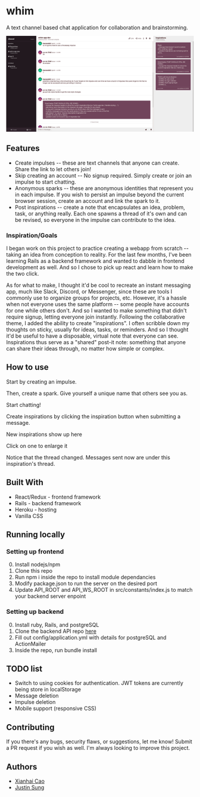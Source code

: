 # whim

A text channel based chat application for collaboration and brainstorming.

![app img](public/app.png)

## Features

* Create impulses -- these are text channels that anyone can create. Share the link to let others join!
* Skip creating an account -- No signup required. Simply create or join an impulse to start chatting.
* Anonymous sparks -- these are anonymous identities that represent you in each impulse. If you wish to
persist an impulse beyond the current browser session, create an account and link the spark to it.
* Post inspirations -- create a note that encapsulates an idea, problem, task, or anything really. Each one spawns
a thread of it's own and can be revised, so everyone in the impulse can contribute to the idea.

### Inspiration/Goals

I began work on this project to practice creating a webapp from scratch -- taking
an idea from conception to reality. For the last few months, I've been learning Rails
as a backend framework and wanted to dabble in frontend development as well. And so I
chose to pick up react and learn how to make the two click.

As for what to make, I thought it'd be cool to recreate an instant messaging app, much like
Slack, Discord, or Messenger, since these are tools I commonly use to organize groups
for projects, etc. However, it's a hassle when not everyone uses the same platform -- some
people have accounts for one while others don't. And so I wanted to make something that didn't
require signup, letting everyone join instantly. Following the collaborative theme, I added the ability to create
"inspirations". I often scribble down my thoughts on sticky, usually for ideas, tasks, or reminders.
And so I thought it'd be useful to have a disposable, virtual note that everyone can see.
Inspirations thus serve as a "shared" post-it note: something that anyone can share their ideas through, no matter how 
simple or complex.

## How to use

Start by creating an impulse.

Then, create a spark. Give yourself a unique name that others see you as.

Start chatting!

Create inspirations by clicking the inspiration button when submitting a message.

New inspirations show up here

Click on one to enlarge it

Notice that the thread changed. Messages sent now are under this inspiration's thread.

## Built With

* React/Redux - frontend framework
* Rails - backend framework
* Heroku - hosting
* Vanilla CSS

## Running locally

### Setting up frontend

0. Install nodejs/npm
1. Clone this repo
2. Run npm i inside the repo to install module dependancies
3. Modify package.json to run the server on the desired port
4. Update API_ROOT and API_WS_ROOT in src/constants/index.js to match your backend server enpoint

### Setting up backend

0. Install ruby, Rails, and postgreSQL
1. Clone the backend API repo [here](https://github.com/XianhaiC/whim-backend)
2. Fill out config/application.yml with details for postgreSQL and ActionMailer
3. Inside the repo, run bundle install

## TODO list

* Switch to using cookies for authentication. JWT tokens are currently being store in localStorage
* Message deletion
* Impulse deletion
* Mobile support (responsive CSS)

## Contributing

If you there's any bugs, security flaws, or suggestions, let me know! Submit a PR
request if you wish as well. I'm always looking to improve this project.

## Authors

* [Xianhai Cao](https://github.com/XianhaiC)
* [Justin Sung](https://github.com/jsungg)
